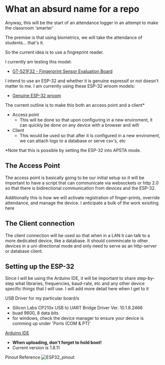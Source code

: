 # What an absurd name for a repo

Anyway, this will be the start of an attendance logger in an attempt to make the classroom 'smarter'

The premise is that using biometrics, we will take the attendance of students... that's it.

So the current idea is to use a fingreprint reader. 

I currently am testing this model:
  - [GT-521F32 - Fingerprint Sensor Evaluation Board](https://www.sparkfun.com/products/14518)

I intend to use an ESP-32 and whether it is genuine espressif or not doesn't matter to me.
I am currently using these ESP-32 wroom models:
  - [Genuine ESP-32 wroom](https://www.aliexpress.com/item/4000090132509.html)

The current outline is to make this both an access point and a client*
  - Access point
    - This will be done so that upon configuring in a new enviroment, it can quickly be done on any device with a browser and wifi
  - Client
    - This would be used so that after it is configured in a new enviroment, we can attach logs to a database or serve csv's, etc
  
  *Note that this is possible by setting the ESP-32 into APSTA mode.

## The Access Point
The access point is basically going to be our initial setup so it will be important to have a script that can communicate via websockets
or http 2.0 so that there is bidirectional communication from devices and the ESP-32.

Additionally this is how we will activate registration of finger-prints, override attendance, and manage the device.
I anticipate a bulk of the work exisiting here

## The Client connection
The client connection will be used so that when in a LAN it can talk to a more dedicated device, like a database.
It should commincate to other devices in a uni-directional mode and only need to serve as an http-server or database client.

## Setting up the ESP-32
Since I will be using the Arduino IDE, it will be important to share step-by-step what libraries, frequencies, baud-rate, etc
and any other device specific things that I will use. I will add more detail here when I get to it

USB Driver for my particular board/s
  - Silicon Labs CP210x USB to UART Bridge Driver Ver. 10.1.8.2466
  - buad 9600, 8 data bits
  - for windows, check the device manager to ensure your device is comming up under 'Ports (COM & PT)'

[Arduino IDE](https://www.arduino.cc/en/Main/Software)
  - **When uploading, don't forget to hold boot!**
  - Current version is 1.8.11
  
Pinout Reference
  ![ESP32_pinout](https://i0.wp.com/randomnerdtutorials.com/wp-content/uploads/2018/08/ESP32-DOIT-DEVKIT-V1-Board-Pinout-30-GPIOs-Copy.png)
